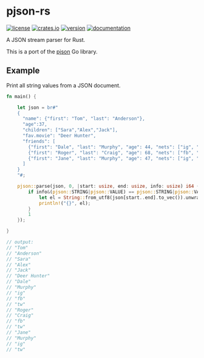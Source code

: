 # pjson-rs

[![license](https://img.shields.io/crates/l/pjson.svg)](LICENSE)
[![crates.io](https://img.shields.io/crates/d/pjson.svg)](https://crates.io/crates/pjson)
[![version](https://img.shields.io/crates/v/pjson.svg)](https://crates.io/crates/pjson/)
[![documentation](https://docs.rs/pjson/badge.svg)](https://docs.rs/pjson/)

A JSON stream parser for Rust.  

This is a port of the [pjson](https://github.com/tidwall/pjson) Go library.

## Example

Print all string values from a JSON document.

```rust
fn main() {

    let json = br#"
    {
      "name": {"first": "Tom", "last": "Anderson"},
      "age":37,
      "children": ["Sara","Alex","Jack"],
      "fav.movie": "Deer Hunter",
      "friends": [
        {"first": "Dale", "last": "Murphy", "age": 44, "nets": ["ig", "fb", "tw"]},
        {"first": "Roger", "last": "Craig", "age": 68, "nets": ["fb", "tw"]},
        {"first": "Jane", "last": "Murphy", "age": 47, "nets": ["ig", "tw"]}
      ]
    }
    "#;

    pjson::parse(json, 0, |start: usize, end: usize, info: usize) i64 {
        if info&(pjson::STRING|pjson::VALUE) == pjson::STRING|pjson::VALUE {
            let el = String::from_utf8(json[start..end].to_vec()).unwrap();
            println!("{}", el);
        }
        1
    });

}

// output:
// "Tom"
// "Anderson"
// "Sara"
// "Alex"
// "Jack"
// "Deer Hunter"
// "Dale"
// "Murphy"
// "ig"
// "fb"
// "tw"
// "Roger"
// "Craig"
// "fb"
// "tw"
// "Jane"
// "Murphy"
// "ig"
// "tw"
```

